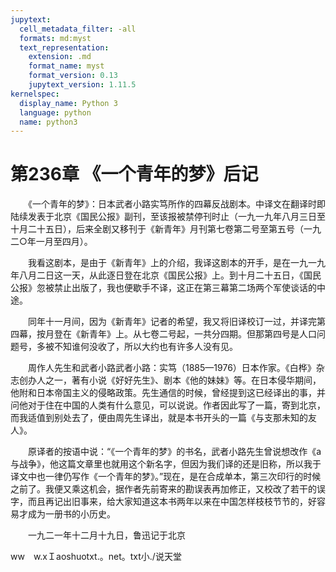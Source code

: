 ```yaml
---
jupytext:
  cell_metadata_filter: -all
  formats: md:myst
  text_representation:
    extension: .md
    format_name: myst
    format_version: 0.13
    jupytext_version: 1.11.5
kernelspec:
  display_name: Python 3
  language: python
  name: python3
---
```

# 第236章  《一个青年的梦》后记 

　　《一个青年的梦》：日本武者小路实笃所作的四幕反战剧本。中译文在翻译时即陆续发表于北京《国民公报》副刊，至该报被禁停刊时止（一九一九年八月三日至十月二十五日），后来全剧又移刊于《新青年》月刊第七卷第二号至第五号（一九二○年一月至四月）。 

　　我看这剧本，是由于《新青年》上的介绍，我译这剧本的开手，是在一九一九年八月二日这一天，从此逐日登在北京《国民公报》上。到十月二十五日，《国民公报》忽被禁止出版了，我也便歇手不译，这正在第三幕第二场两个军使谈话的中途。 

　　同年十一月间，因为《新青年》记者的希望，我又将旧译校订一过，并译完第四幕，按月登在《新青年》上。从七卷二号起，一共分四期。但那第四号是人口问题号，多被不知谁何没收了，所以大约也有许多人没有见。 

　　周作人先生和武者小路武者小路：实笃（1885—1976）日本作家。《白桦》杂志创办人之一，著有小说《好好先生》、剧本《他的妹妹》等。在日本侵华期间，他附和日本帝国主义的侵略政策。先生通信的时候，曾经提到这已经译出的事，并问他对于住在中国的人类有什么意见，可以说说。作者因此写了一篇，寄到北京，而我适值到别处去了，便由周先生译出，就是本书开头的一篇《与支那未知的友人》。 

　　原译者的按语中说：“《一个青年的梦》的书名，武者小路先生曾说想改作《a与战争》，他这篇文章里也就用这个新名字，但因为我们译的还是旧称，所以我于译文中也一律仍写作《一个青年的梦》。”现在，是在合成单本，第三次印行的时候之前了。我便又乘这机会，据作者先前寄来的勘误表再加修正，又校改了若干的误字，而且再记出旧事来，给大家知道这本书两年以来在中国怎样枝枝节节的，好容易才成为一册书的小历史。 

　　一九二一年十二月十九日，鲁迅记于北京 

ww　w.xＩaoshuotxt.。net。txt小./说天堂 

